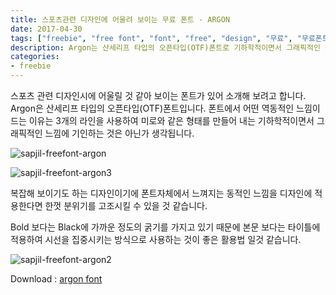 ```yaml
---
title: 스포츠관련 디자인에 어울려 보이는 무료 폰트 - ARGON
date: 2017-04-30
tags: ["freebie", "free font", "font", "free", "design", "무료", "무료폰트", "공짜", "폰트", "sapjil", "argon"]
description: Argon는 산세리프 타입의 오픈타입(OTF)폰트로 기하학적이면서 그래픽적인 느낌의 스포츠 관련 디자인 작업시에 어울릴 것 같아 보이는 폰트라고 생각됩니다.
categories:
- freebie
---
```


스포츠 관련 디자인시에 어울릴 것 같아 보이는 폰트가 있어 소개해 보려고 합니다. Argon은 산세리프 타입의 오픈타입(OTF)폰트입니다. 폰트에서 어떤 역동적인 느낌이 드는 이유는 3개의 라인을 사용하여 미로와 같은 형태를 만들어 내는 기하학적이면서 그래픽적인 느낌에 기인하는 것은 아닌가 생각됩니다.

![sapjil-freefont-argon](https://farm5.staticflickr.com/4174/34197666722_c290a63e8f_c.jpg)

![sapjil-freefont-argon3](https://c1.staticflickr.com/5/4174/33514174474_8d9fefa863_z.jpg)

복잡해 보이기도 하는 디자인이기에 폰트자체에서 느껴지는 동적인 느낌을 디자인에 적용한다면 한껏 분위기를 고조시킬 수 있을 것 같습니다.

Bold 보다는 Black에 가까운 정도의 굵기를 가지고 있기 때문에 본문 보다는 타이틀에 적용하여 시선을 집중시키는 방식으로 사용하는 것이 좋은 활용법 일것 같습니다.

![sapjil-freefont-argon2](https://c1.staticflickr.com/5/4187/34225294221_531325a5b7_z.jpg)

Download : [argon font](https://www.designcuts.com/product/argon-font/)